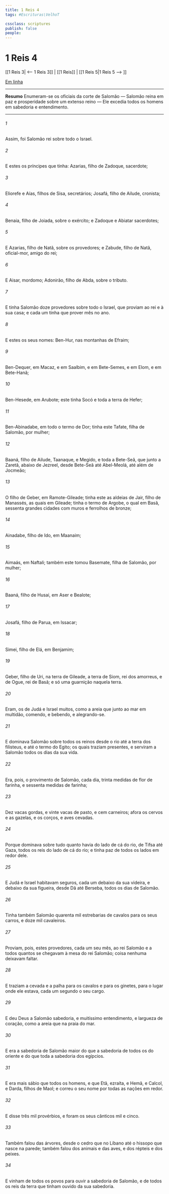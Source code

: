 ```yaml
---
title: 1 Reis 4
tags: #Escrituras\VelhoT

cssclass: scriptures
publish: false
people:
---
```


# 1 Reis 4
[[1 Reis 3| <-- 1 Reis 3]] | [[1 Reis]] | [[1 Reis 5|1 Reis 5 --> ]]

[Em linha](https://churchofjesuschrist.org/study/scriptures/ot/1-kgs/4?lang=por)

---
__Resumo__
Enumeram-se os oficiais da corte de Salomão — Salomão reina em paz e prosperidade sobre um extenso reino — Ele excedia todos os homens em sabedoria e entendimento.

---
###### 1 
Assim, foi Salomão rei sobre todo o Israel.

###### 2 
E estes  os príncipes que tinha: Azarias, filho de Zadoque, sacerdote;

###### 3 
Eliorefe e Aías, filhos de Sisa, secretários; Josafá, filho de Ailude, cronista;

###### 4 
Benaia, filho de Joiada, sobre o exército; e Zadoque e Abiatar  sacerdotes;

###### 5 
E Azarias, filho de Natã, sobre os provedores; e Zabude, filho de Natã, oficial-mor, amigo do rei;

###### 6 
E Aisar, mordomo; Adonirão, filho de Abda, sobre o tributo.

###### 7 
E tinha Salomão doze provedores sobre todo o Israel, que proviam ao rei e à sua casa; e cada um tinha que prover  mês no ano.

###### 8 
E estes  os seus nomes: Ben-Hur, nas montanhas de Efraim;

###### 9 
Ben-Dequer, em Macaz, e em Saalbim, e em Bete-Semes, e em Elom, e em Bete-Hanã;

###### 10 
Ben-Hesede, em Arubote;  este tinha Socó e toda a terra de Hefer;

###### 11 
Ben-Abinadabe, em todo o termo de Dor; tinha este Tafate, filha de Salomão, por mulher;

###### 12 
Baaná, filho de Ailude,  Taanaque, e Megido, e toda a Bete-Seã, que  junto a Zaretã, abaixo de Jezreel, desde Bete-Seã até Abel-Meolá, até além de Jocmeão;

###### 13 
O filho de Geber, em Ramote-Gileade; tinha este as aldeias de Jair, filho de Manassés, as quais  em Gileade;  tinha o termo de Argobe, o qual  em Basã, sessenta grandes cidades com muros e ferrolhos de bronze;

###### 14 
Ainadabe, filho de Ido, em Maanaim;

###### 15 
Aimaás, em Naftali; também este tomou Basemate, filha de Salomão, por mulher;

###### 16 
Baaná, filho de Husai, em Aser e Bealote;

###### 17 
Josafá, filho de Parua, em Issacar;

###### 18 
Simei, filho de Elá, em Benjamim;

###### 19 
Geber, filho de Uri, na terra de Gileade, a terra de Siom, rei dos amorreus, e de Ogue, rei de Basã; e só uma guarnição  naquela terra.

###### 20 
Eram,  os de Judá e Israel muitos, como a areia que  junto ao mar em multidão, comendo, e bebendo, e alegrando-se.

###### 21 
E dominava Salomão sobre todos os reinos desde o rio até a terra dos filisteus, e até o termo do Egito; os quais traziam presentes, e serviram a Salomão todos os dias da sua vida.

###### 22 
Era, pois, o provimento de Salomão, cada dia, trinta medidas de flor de farinha, e sessenta medidas de farinha;

###### 23 
Dez vacas gordas, e vinte vacas de pasto, e cem carneiros; afora os cervos e as gazelas, e os corços, e aves cevadas.

###### 24 
Porque dominava sobre tudo quanto havia do lado de cá do rio, de Tifsa até Gaza, todos os reis do lado de cá do rio; e tinha paz de todos os lados em redor dele.

###### 25 
E Judá e Israel habitavam seguros, cada um debaixo da sua videira, e debaixo da sua figueira, desde Dã até Berseba, todos os dias de Salomão.

###### 26 
Tinha também Salomão quarenta mil estrebarias de cavalos para os seus carros, e doze mil cavaleiros.

###### 27 
Proviam, pois, estes provedores, cada um  seu mês, ao rei Salomão e a todos quantos se chegavam à mesa do rei Salomão; coisa nenhuma deixavam faltar.

###### 28 
E traziam a cevada e a palha para os cavalos e para os ginetes, para o lugar onde ele estava, cada um segundo o seu cargo.

###### 29 
E deu Deus a Salomão sabedoria, e muitíssimo entendimento, e largueza de coração, como a areia que  na praia do mar.

###### 30 
E era a sabedoria de Salomão maior do que a sabedoria de todos os do oriente e do que toda a sabedoria dos egípcios.

###### 31 
E era  mais sábio  que todos os homens, e  que Etã, ezraíta, e Hemã, e Calcol, e Darda, filhos de Maol; e correu o seu nome por todas as nações em redor.

###### 32 
E disse três mil provérbios, e foram os seus cânticos mil e cinco.

###### 33 
Também falou das árvores, desde o cedro que  no Líbano até o hissopo que nasce na parede; também falou dos animais e das aves, e dos répteis e dos peixes.

###### 34 
E vinham de todos os povos para ouvir a sabedoria de Salomão, e de todos os reis da terra que tinham ouvido da sua sabedoria.

